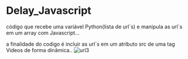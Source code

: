 # Delay_Javascript
código que recebe uma variável Python(lista de url´s) e manipula as url´s em um array com Javascript...

a finalidade do codigo é incluir as url´s em um atributo src de uma tag Videos de forma dinâmica..
![url3](https://user-images.githubusercontent.com/32337958/189425894-42b7fda0-f5ca-4fea-ba28-5542f4388ab7.png)
